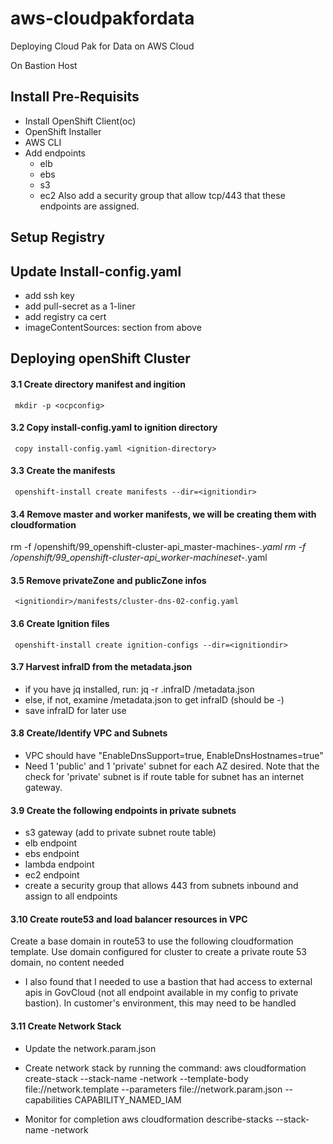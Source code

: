 # aws-cloudpakfordata
Deploying Cloud Pak for Data on AWS Cloud


On Bastion Host

## Install Pre-Requisits
- Install OpenShift Client(oc)
- OpenShift Installer
- AWS CLI
- Add endpoints
  - elb
  - ebs
  - s3
  - ec2
  Also add a security group that allow tcp/443 that these endpoints are assigned.


## Setup Registry


## Update Install-config.yaml
  - add ssh key
  - add pull-secret as a 1-liner
  - add registry ca cert
  - imageContentSources: section from above

## Deploying openShift Cluster

####  3.1 Create directory manifest and ingition
     mkdir -p <ocpconfig>

####  3.2 Copy install-config.yaml to ignition directory
     copy install-config.yaml <ignition-directory>
  
####  3.3 Create the manifests
     openshift-install create manifests --dir=<ignitiondir>

####  3.4 Remove master and worker manifests, we will be creating them with cloudformation
  rm -f <ignitiondir>/openshift/99_openshift-cluster-api_master-machines-*.yaml
  rm -f <ignitiondir>/openshift/99_openshift-cluster-api_worker-machineset-*.yaml

#### 3.5 Remove privateZone and publicZone infos
     <ignitiondir>/manifests/cluster-dns-02-config.yaml
  
#### 3.6 Create Ignition files
     openshift-install create ignition-configs --dir=<ignitiondir>
  
#### 3.7 Harvest infraID from the metadata.json
  - if you have jq installed, run: jq -r .infraID <ignitiondir>/metadata.json
  - else, if not, examine <ingitiondir>/metadata.json to get infraID (should be <clustername>-<randomnumber>)
  - save infraID for later use

#### 3.8 Create/Identify VPC and Subnets
  
  - VPC should have "EnableDnsSupport=true, EnableDnsHostnames=true"
  - Need 1 'public' and 1 'private' subnet for each AZ desired.  Note that the check for 'private' subnet is if route table for subnet has an internet gateway.
  
#### 3.9 Create the following endpoints in private subnets
  - s3 gateway (add to private subnet route table)
  - elb endpoint
  - ebs endpoint
  - lambda endpoint
  - ec2 endpoint
  - create a security group that allows 443 from subnets inbound and assign to all endpoints

#### 3.10 Create route53 and load balancer resources in VPC
  Create a base domain in route53 to use the following cloudformation template.  Use domain configured for cluster to create a private route 53 domain, no content needed
- I also found that I needed to use a bastion that had access to external apis in GovCloud (not all endpoint available in my config to private bastion).  In customer's environment, this may need to be handled

#### 3.11 Create Network Stack
  - Update the network.param.json
  - Create network stack by running the command:
    aws cloudformation create-stack --stack-name <clustername>-network --template-body file://network.template  --parameters file://network.param.json  --capabilities CAPABILITY_NAMED_IAM
  
  - Monitor for completion
    aws cloudformation describe-stacks --stack-name <clustername>-network
  
  





  

     

  

  
